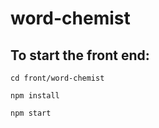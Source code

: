 # word-chemist

## To start the front end:
```
cd front/word-chemist
```
```
npm install
```
```
npm start
```